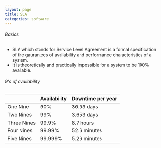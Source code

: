 ```yaml
---
layout: page
title: SLA
categories: software
---
```


###### Basics
 * SLA which stands for Service Level Agreement is a formal specification of the gaurantees of availability and performance characteristics of a system.
 * It is theoretically and practically impossible for a system to be 100% available.

###### 9's of availability

| | Availability | Downtime per year |
| --- | --- | --- |
One Nine | 90% | 36.53 days
Two Nines | 99% | 3.653 days
Three Nines | 99.9% | 8.7 hours
Four Nines | 99.99% | 52.6 minutes
Five Nines | 99.999% | 5.26 minutes
